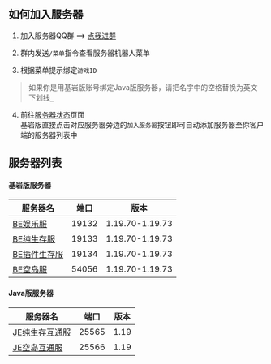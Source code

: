 ## 如何加入服务器
1. 加入服务器QQ群 ==> [点我进群](https://jq.qq.com/?_wv=1027&k=WwignUAQ)

2. 群内发送`/菜单`指令查看服务器机器人菜单

3. 根据菜单提示绑定`游戏ID`
> 如果你是用基岩版账号绑定Java版服务器，请把名字中的空格替换为英文下划线`_`

4. 前往[服务器状态](servers/motd)页面  
基岩版直接点击对应服务器旁边的`加入服务器`按钮即可自动添加服务器至你客户端的服务器列表中

## 服务器列表
<!-- tabs:start -->

#### **基岩版服务器**

|服务器名|端口|版本|
|----|----|----|
[BE娱乐服](servers/19132/)|19132|1.19.70-1.19.73
[BE纯生存服](servers/19133/)|19133|1.19.70-1.19.73
[BE插件生存服](servers/19134/)|19134|1.19.70-1.19.73
[BE空岛服](servers/54056/)|54056|1.19.70-1.19.73
#### **Java版服务器**
|服务器名|端口|版本|
|----|----|----|
[JE纯生存互通服](servers/25565/)|25565|1.19
[JE空岛互通服](servers/25566/)|25566|1.19

<!-- tabs:end -->
